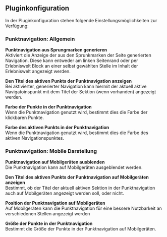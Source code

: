 ## Pluginkonfiguration

In der Pluginkonfiguration stehen folgende Einstellungsmöglichkeiten
zur Verfügung:

### Punktnavigation: Allgemein

**Punktnavigation aus Sprungmarken generieren**<br>
Aktiviert die Anzeige der aus den Sprunkmarken der Seite generierten
Navigation. Diese kann entweder am linken Seitenrand oder per
Erlebniswelt Block an einer selbst gewählten Stelle im Inhalt 
der Erlebniswelt angezeigt werden.

**Den Titel des aktiven Punkts der Punktnavigation anzeigen**<br>
Bei aktivierter, generierter Navigation kann hiermit der aktuell
aktive Navigatoinspunkt mit dem Titel der Sektion (wenn vorhanden)
angezeigt werden.

**Farbe der Punkte in der Punktnavigation**<br>
Wenn die Punktnavigation genutzt wird, bestimmt dies die Farbe der
klickbaren Punkte.

**Farbe des aktiven Punkts in der Punktnavigation**<br>
Wenn die Punktnavigation genutzt wird, bestimmt dies die Farbe des
aktiven Navigationspunktes.

### Punktnavigation: Mobile Darstellung

**Punktnavigation auf Mobilgeräten ausblenden**<br>
Die Punktnavigation kann auf Mobilgeräten ausgeblendet werden.

**Den Titel des aktiven Punkts der Punktnavigation auf Mobilgeräten anzeigen**<br>
Bestimmt, ob der Titel der aktuell aktiven Sektion in der Punktnavigation
auch auf Mobilgeräten angezeigt werden soll, oder nicht.

**Position der Punktnavigation auf Mobilgeräten**<br>
Auf Mobilgeräten kann die Punktnavigation für eine bessere Nutzbarkeit an 
verschiedenen Stellen angezeigt werden

**Größe der Punkte in der Punktnavigation**<br>
Bestimmt die Größe der Punkte in der Punktnavigation auf Mobilgeräten.